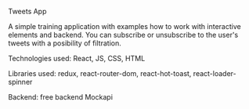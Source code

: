 Tweets App

A simple training application with examples how to work with interactive elements and backend.
You can subscribe or unsubscribe to the user's tweets with a posibility of filtration.

Technologies used: React, JS, CSS, HTML

Libraries used: redux, react-router-dom, react-hot-toast, react-loader-spinner

Backend: free backend Mockapi
